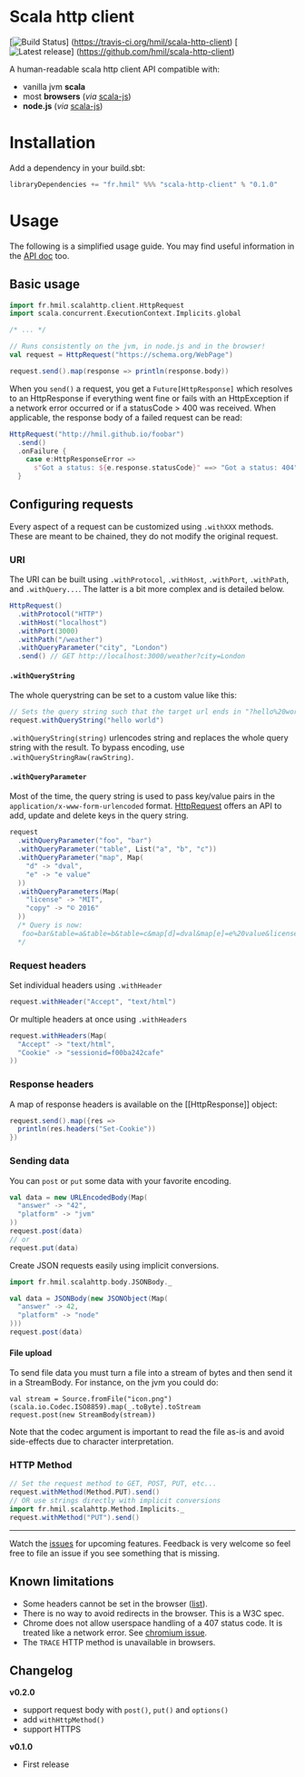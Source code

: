 # Scala http client
[![Build Status](https://travis-ci.org/hmil/scala-http-client.svg?branch=master)]
(https://travis-ci.org/hmil/scala-http-client)
[![Latest release](https://hmil.github.io/scala-http-client/version-badge.svg)]
(https://github.com/hmil/scala-http-client)

A human-readable scala http client API compatible with:

- vanilla jvm **scala**
- most **browsers** (_via_ [scala-js](https://github.com/scala-js/scala-js))
- **node.js** (_via_ [scala-js](https://github.com/scala-js/scala-js))

# Installation

Add a dependency in your build.sbt:

```scala
libraryDependencies += "fr.hmil" %%% "scala-http-client" % "0.1.0"
```

# Usage

The following is a simplified usage guide. You may find useful information in
the [API doc](http://hmil.github.io/scala-http-client/docs/index.html) too.
## Basic usage

<!--- test: "Main example" -->
```scala
import fr.hmil.scalahttp.client.HttpRequest
import scala.concurrent.ExecutionContext.Implicits.global

/* ... */

// Runs consistently on the jvm, in node.js and in the browser!
val request = HttpRequest("https://schema.org/WebPage")

request.send().map(response => println(response.body))
```

When you `send()` a request, you get a `Future[HttpResponse]` which resolves to
an HttpResponse if everything went fine or fails with an HttpException if a
network error occurred or if a statusCode > 400 was received.
When applicable, the response body of a failed request can be read:

<!--- test: "Error handling" -->
```scala
HttpRequest("http://hmil.github.io/foobar")
  .send()
  .onFailure {
    case e:HttpResponseError =>
      s"Got a status: ${e.response.statusCode}" ==> "Got a status: 404"
  }
```


## Configuring requests

Every aspect of a request can be customized using `.withXXX` methods. These are
meant to be chained, they do not modify the original request.

### URI

The URI can be built using `.withProtocol`, `.withHost`, `.withPort`,
`.withPath`, and `.withQuery...`. The latter is a bit more complex and
is detailed below.

<!--- test: "Composite URI" -->
```scala
HttpRequest()
  .withProtocol("HTTP")
  .withHost("localhost")
  .withPort(3000)
  .withPath("/weather")
  .withQueryParameter("city", "London")
  .send() // GET http://localhost:3000/weather?city=London
```

#### `.withQueryString`
The whole querystring can be set to a custom value like this:

```scala
// Sets the query string such that the target url ends in "?hello%20world"
request.withQueryString("hello world")
```

`.withQueryString(string)` urlencodes string and replaces the whole query string
with the result.
To bypass encoding, use `.withQueryStringRaw(rawString)`.

#### `.withQueryParameter`
Most of the time, the query string is used to pass key/value pairs in the
`application/x-www-form-urlencoded` format.
[HttpRequest](http://hmil.github.io/scala-http-client/docs/index.html#fr.hmil.scalahttp.client.HttpRequest)
offers an API to add, update and delete keys in the query string.  

<!--- test: "Query parameters" -->
```scala
request
  .withQueryParameter("foo", "bar")
  .withQueryParameter("table", List("a", "b", "c"))
  .withQueryParameter("map", Map(
    "d" -> "dval",
    "e" -> "e value"
  ))
  .withQueryParameters(Map(
    "license" -> "MIT",
    "copy" -> "© 2016"
  ))
  /* Query is now:
   foo=bar&table=a&table=b&table=c&map[d]=dval&map[e]=e%20value&license=MIT&copy=%C2%A9%202016
  */
```

### Request headers

Set individual headers using `.withHeader`
```scala
request.withHeader("Accept", "text/html")
```
Or multiple headers at once using `.withHeaders`
```scala
request.withHeaders(Map(
  "Accept" -> "text/html",
  "Cookie" -> "sessionid=f00ba242cafe"
))
```

### Response headers

A map of response headers is available on the [[HttpResponse]] object:
```scala
request.send().map({res =>
  println(res.headers("Set-Cookie"))
})
```

### Sending data

You can `post` or `put` some data with your favorite encoding.
```scala
val data = new URLEncodedBody(Map(
  "answer" -> "42",
  "platform" -> "jvm"
))
request.post(data)
// or
request.put(data)
```

Create JSON requests easily using implicit conversions.
```scala
import fr.hmil.scalahttp.body.JSONBody._

val data = JSONBody(new JSONObject(Map(
  "answer" -> 42,
  "platform" -> "node"
)))
request.post(data)
```

#### File upload

To send file data you must turn a file into a stream of bytes and then send it in a
StreamBody. For instance, on the jvm you could do:
```
val stream = Source.fromFile("icon.png")(scala.io.Codec.ISO8859).map(_.toByte).toStream
request.post(new StreamBody(stream))
```
Note that the codec argument is important to read the file as-is and avoid side-effects
due to character interpretation.


### HTTP Method

```scala
// Set the request method to GET, POST, PUT, etc...
request.withMethod(Method.PUT).send()
// OR use strings directly with implicit conversions
import fr.hmil.scalahttp.Method.Implicits._
request.withMethod("PUT").send()
```

---

Watch the [issues](https://github.com/hmil/scala-http-client/issues)
for upcoming features. Feedback is very welcome so feel free to file an issue if you
see something that is missing.

## Known limitations

- Some headers cannot be set in the browser ([list](https://developer.mozilla.org/en-US/docs/Glossary/Forbidden_header_name)).
- There is no way to avoid redirects in the browser. This is a W3C spec.
- Chrome does not allow userspace handling of a 407 status code. It is treated
  like a network error. See [chromium issue](https://bugs.chromium.org/p/chromium/issues/detail?id=372136).
- The `TRACE` HTTP method is unavailable in browsers.

## Changelog

**v0.2.0**
- support request body with `post()`, `put()` and `options()`
- add `withHttpMethod()`
- support HTTPS

**v0.1.0**
- First release
